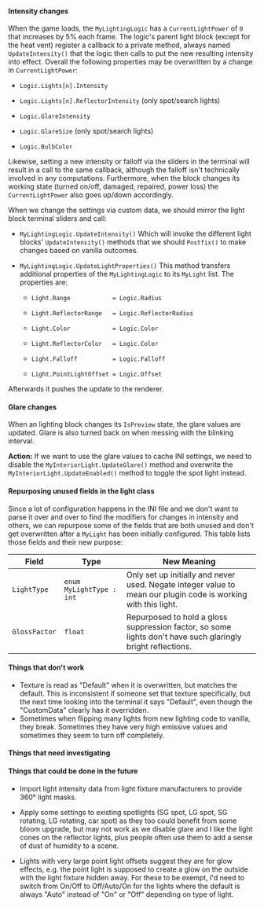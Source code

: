 #### Intensity changes

When the game loads, the `MyLightingLogic` has a `CurrentLightPower` of `0` that increases by 5% each frame. The logic's parent light block (except for the heat vent) register a callback to a private method, always named `UpdateIntensity()` that the logic then calls to put the new resulting intensity into effect.
Overall the following properties may be overwritten by a change in `CurrentLightPower`:

- `Logic.Lights[n].Intensity`

- `Logic.Lights[n].ReflectorIntensity` (only spot/search lights)

- `Logic.GlareIntensity`

- `Logic.GlareSize` (only spot/search lights)

- `Logic.BulbColor`

Likewise, setting a new intensity or falloff via the sliders in the terminal will result in a call to the same callback, although the falloff isn't technically involved in any computations. Furthermore, when the block changes its working state (turned on/off, damaged, repaired, power loss) the `CurrentLightPower` also goes up/down accordingly.

When we change the settings via custom data, we should mirror the light block terminal sliders and call:

- `MyLightingLogic.UpdateIntensity()`
  Which will invoke the different light blocks' `UpdateIntensity()` methods that we should `Postfix()` to make changes based on vanilla outcomes.

- `MyLightingLogic.UpdateLightProperties()`
  This method transfers additional properties of the `MyLightingLogic` to its `MyLight` list. The properties are:
  
  - `Light.Range            = Logic.Radius` 
  
  - `Light.ReflectorRange   = Logic.ReflectorRadius`
  
  - `Light.Color            = Logic.Color`
  
  - `Light.ReflectorColor   = Logic.Color`
  
  - `Light.Falloff          = Logic.Falloff`
  
  - `Light.PointLightOffset = Logic.Offset`

Afterwards it pushes the update to the renderer.

#### Glare changes

When an lighting block changes its `IsPreview` state, the glare values are updated. Glare is also turned back on when messing with the blinking interval.

**Action:** If we want to use the glare values to cache INI settings, we need to disable the `MyInteriorLight.UpdateGlare()` method and overwrite the `MyInteriorLight.UpdateEnabled()` method to toggle the spot light instead.

#### Repurposing unused fields in the light class

Since a lot of configuration happens in the INI file and we don't want to parse it over and over to find the modifiers for changes in intensity and others, we can repurpose some of the fields that are both unused and don't get overwritten after a `MyLight` has been initially configured. This table lists those fields and their new purpose:

| Field         | Type                     | New Meaning                                                                                                    |
| ------------- | ------------------------ | -------------------------------------------------------------------------------------------------------------- |
| `LightType`   | `enum MyLightType : int` | Only set up initially and never used. Negate integer value to mean our plugin code is working with this light. |
| `GlossFactor` | `float`                  | Repurposed to hold a gloss suppression factor, so some lights don't have such glaringly bright reflections.    |

#### Things that don't work

- Texture is read as "Default" when it is overwritten, but matches the default. This is inconsistent if someone set that texture specifically, but the next time looking into the terminal it says "Default", even though the "CustomData" clearly has it overridden.
- Sometimes when flipping many lights from new lighting code to vanilla, they break. Sometimes they have very high emissive values and sometimes they seem to turn off completely.

#### Things that need investigating

#### Things that could be done in the future

- Import light intensity data from light fixture manufacturers to provide 360° light masks.

- Apply some settings to existing spotlights (SG spot, LG spot, SG rotating, LG rotating, car spot) as they too could benefit from some bloom upgrade, but may not work as we disable glare and I like the light cones on the reflector lights, plus people often use them to add a sense of dust of humidity to a scene.

- Lights with very large point light offsets suggest they are for glow effects, e.g. the point light is supposed to create a glow on the outside with the light fixture hidden away. For these to be exempt, I'd need to switch from On/Off to Off/Auto/On for the lights where the default is always "Auto" instead of "On" or "Off" depending on type of light.

